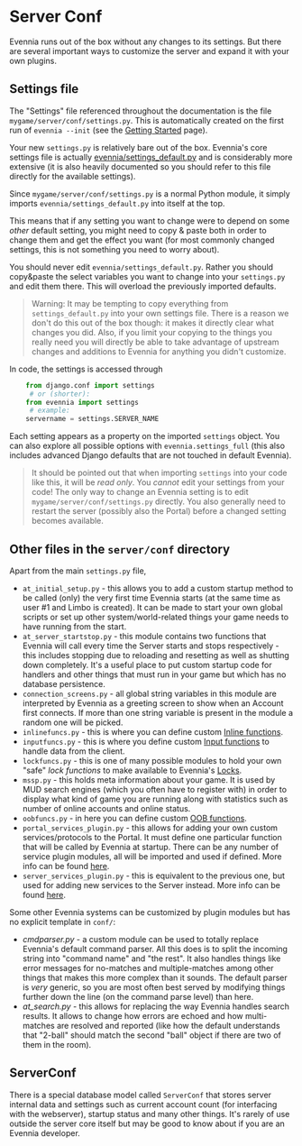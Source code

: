 # Server Conf


Evennia runs out of the box without any changes to its settings. But there are several important ways to customize the server and expand it with your own plugins. 

## Settings file

The "Settings" file referenced throughout the documentation is the file `mygame/server/conf/settings.py`. This is automatically created on the first run of `evennia --init` (see the [Getting Started](Getting-Started) page). 

Your new `settings.py` is relatively bare out of the box. Evennia's core settings file is actually [evennia/settings_default.py](https://github.com/evennia/evennia/blob/master/evennia/settings_default.py) and is considerably more extensive (it is also heavily documented so you should refer to this file directly for the available settings). 

Since `mygame/server/conf/settings.py` is a normal Python module, it simply imports `evennia/settings_default.py` into itself at the top.

This means that if any setting you want to change were to depend on some *other* default setting, you might need to copy & paste both in order to change them and get the effect you want (for most commonly changed settings, this is not something you need to worry about).

You should never edit `evennia/settings_default.py`. Rather you should copy&paste the select variables you want to change into your `settings.py` and edit them there. This will overload the previously imported defaults.

> Warning: It may be tempting to copy everything from `settings_default.py` into your own settings file. There is a reason we don't do this out of the box though: it makes it directly clear what changes you did. Also, if you limit your copying to the things you really need you will directly be able to take advantage of upstream changes and additions to Evennia for anything you didn't customize. 

In code, the settings is accessed through 

```python
    from django.conf import settings
     # or (shorter):
    from evennia import settings
     # example:
    servername = settings.SERVER_NAME
```

Each setting appears as a property on the imported `settings` object.  You can also explore all possible options with `evennia.settings_full` (this also includes advanced Django defaults that are not touched in default Evennia). 

> It should be pointed out that when importing `settings` into your code like this, it will be *read only*. You *cannot* edit your settings from your code! The only way to change an Evennia setting is to edit `mygame/server/conf/settings.py` directly. You also generally need to restart the server (possibly also the Portal) before a changed setting becomes available. 

## Other files in the `server/conf` directory

Apart from the main `settings.py` file, 

- `at_initial_setup.py` - this allows you to add a custom startup method to be called (only) the very first time Evennia starts (at the same time as user #1 and Limbo is created). It can be made to start your own global scripts or set up other system/world-related things your game needs to have running from the start.
- `at_server_startstop.py` - this module contains two functions that Evennia will call every time the Server starts and stops respectively - this includes stopping due to reloading and resetting as well as shutting down completely. It's a useful place to put custom startup code for handlers and other things that must run in your game but which has no database persistence.
- `connection_screens.py` - all global string variables in this module are interpreted by Evennia as a greeting screen to show when an Account first connects. If more than one string variable is present in the module a random one will be picked.
- `inlinefuncs.py` - this is where you can define custom [Inline functions](TextTags#inlinefuncs).
- `inputfuncs.py` - this is where you define custom [Input functions](Inputfuncs) to handle data from the client.
- `lockfuncs.py` - this is one of many possible modules to hold your own "safe" *lock functions* to make available to Evennia's [Locks](Locks).
- `mssp.py` - this holds meta information about your game. It is used by MUD search engines (which you often have to register with) in order to display what kind of game you are running along with
    statistics such as number of online accounts and online status.
- `oobfuncs.py` - in here you can define custom [OOB functions](OOB).
- `portal_services_plugin.py` - this allows for adding your own custom services/protocols to the Portal. It must define one particular function that will be called by Evennia at startup. There can be any number of service plugin modules, all will be imported and used if defined. More info can be found [here](http://code.google.com/p/evennia/wiki/SessionProtocols#Adding_custom_Protocols).
- `server_services_plugin.py` - this is equivalent to the previous one, but used for adding new services to the Server instead. More info can be found [here](http://code.google.com/p/evennia/wiki/SessionProtocols#Adding_custom_Protocols).

Some other Evennia systems can be customized by plugin modules but has no explicit template in `conf/`:

- *cmdparser.py* - a custom module can be used to totally replace Evennia's default command parser. All this does is to split the incoming string into "command name" and "the rest". It also handles things like error messages for no-matches and multiple-matches among other things that makes this more complex than it sounds. The default parser is *very* generic, so you are most often best served by modifying things further down the line (on the command parse level) than here.
- *at_search.py* - this allows for replacing the way Evennia handles search results. It allows to change how errors are echoed and how multi-matches are resolved and reported (like how the default understands that "2-ball" should match the second "ball" object if there are two of them in the room).

## ServerConf

There is a special database model called `ServerConf` that stores server internal data and settings such as current account count (for interfacing with the webserver), startup status and many other things.  It's rarely of use outside the server core itself but may be good to
know about if you are an Evennia developer. 
